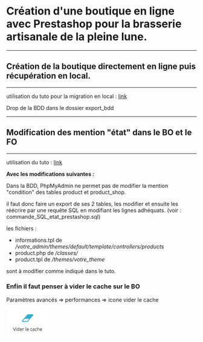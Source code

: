 # Création d'une boutique en ligne avec Prestashop pour la brasserie artisanale de la pleine lune.
----
## Création de la boutique directement en ligne puis récupération en local.
----
utilisation du tuto pour la migration en local : [link](https://www.prestashop.com/forums/topic/519979-tutorial-comment-transf%C3%A9rer-mon-site-local-distant-ou-linverse/)

Drop de la BDD dans le dossier export_bdd

----
## Modification des mention "état" dans le BO et le FO
----
utilisation du tuto : [link](https://www.team-ever.com/prestashop-1-6-ajouter-des-etats-de-produits/)

**Avec les modifications suivantes :**

Dans la BDD, PhpMyAdmin ne permet pas de modifier la mention "condition" des tables product et product_shop.

il faut donc faire un export de ses 2 tables, les modifier et ensuite les réécrire par une requête SQL en modifiant les lignes adhéquats. (voir : commande_SQL_etat_prestashop.sql)

les fichiers : 
 - informations.tpl de */votre_admin/themes/default/template/controllers/products*
 - product.php      de */classes/*
 - product.tpl      de */themes/votre_theme*

sont à modifier comme indiqué dans le tuto.

### Enfin il faut penser à vider le cache sur le BO

Paramètres avancés => performances => icone vider le cache

![Image alt text](export_bdd/Vider_cache.png)

